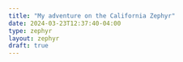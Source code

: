 ```yaml
---
title: "My adventure on the California Zephyr"
date: 2024-03-23T12:37:40-04:00
type: zephyr
layout: zephyr
draft: true
---
```

